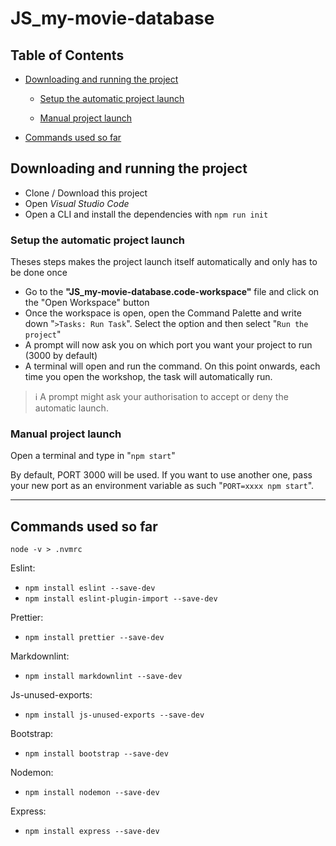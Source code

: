 # JS_my-movie-database

## Table of Contents

- [Downloading and running the project](#downloading-and-running-the-project)

  - [Setup the automatic project launch](#setup-the-automatic-project-launch)

  - [Manual project launch](#manual-project-launch)

- [Commands used so far](#commands-used-so-far)

## Downloading and running the project

- Clone / Download this project
- Open _Visual Studio Code_
- Open a CLI and install the dependencies with `npm run init`

### Setup the automatic project launch

Theses steps makes the project launch itself automatically and only has to be
done once

- Go to the **"JS_my-movie-database.code-workspace"** file and click on the
  "Open Workspace" button
- Once the workspace is open, open the Command Palette and write down
  "`>Tasks: Run Task`". Select the option and then select "`Run the project`"
- A prompt will now ask you on which port you want your project to run
  (3000 by default)
- A terminal will open and run the command. On this point onwards, each time
  you open the workshop, the task will automatically run.

> :information_source: A prompt might ask your authorisation to accept or deny
> the automatic launch.

### Manual project launch

Open a terminal and type in "`npm start`"

By default, PORT 3000 will be used. If you want to use another one,
pass your new port as an environment variable as such "`PORT=xxxx npm start`".

---

## Commands used so far

`node -v > .nvmrc`

Eslint:

- `npm install eslint --save-dev`
- `npm install eslint-plugin-import --save-dev`

Prettier:

- `npm install prettier --save-dev`

Markdownlint:

- `npm install markdownlint --save-dev`

Js-unused-exports:

- `npm install js-unused-exports --save-dev`

Bootstrap:

- `npm install bootstrap --save-dev`

Nodemon:

- `npm install nodemon --save-dev`

Express:

- `npm install express --save-dev`

